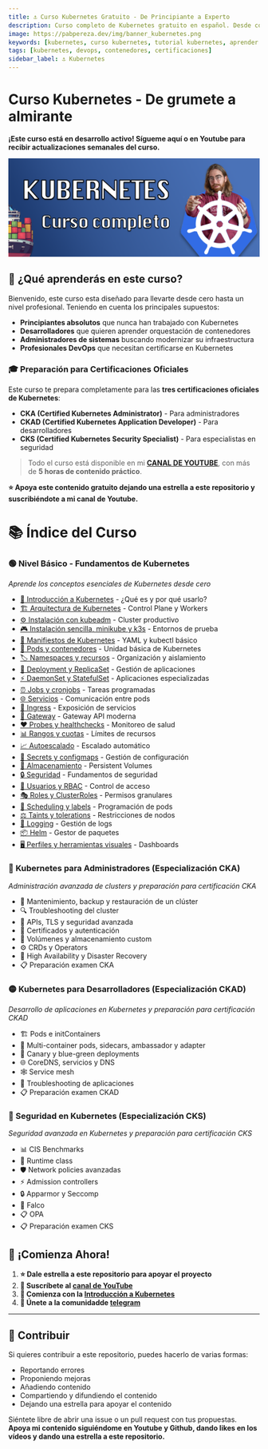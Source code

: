 ```yaml
---
title: ⚓️ Curso Kubernetes Gratuito - De Principiante a Experto
description: Curso completo de Kubernetes gratuito en español. Desde conceptos básicos hasta preparación para certificaciones CKA, CKAD y CKS. Incluye ejemplos prácticos y ejercicios.
image: https://pabpereza.dev/img/banner_kubernetes.png
keywords: [kubernetes, curso kubernetes, tutorial kubernetes, aprender kubernetes, certificación CKA, certificación CKAD, certificación CKS, contenedores, devops, orquestación, gratuito, español]
tags: [kubernetes, devops, contenedores, certificaciones]
sidebar_label: ⚓️ Kubernetes
---
```


# Curso Kubernetes - De grumete a almirante

**¡Este curso está en desarrollo activo! Sígueme aquí o en Youtube para recibir actualizaciones semanales del curso.**

![Banner Kubernetes](img/banner_kubernetes.png)

## 🚀 ¿Qué aprenderás en este curso?

Bienvenido, este curso esta diseñado para llevarte desde cero hasta un nivel profesional. Teniendo en cuenta los principales supuestos:

- **Principiantes absolutos** que nunca han trabajado con Kubernetes
- **Desarrolladores** que quieren aprender orquestación de contenedores
- **Administradores de sistemas** buscando modernizar su infraestructura
- **Profesionales DevOps** que necesitan certificarse en Kubernetes

### 🎓 Preparación para Certificaciones Oficiales

Este curso te prepara completamente para las **tres certificaciones oficiales de Kubernetes**:
- **CKA (Certified Kubernetes Administrator)** - Para administradores
- **CKAD (Certified Kubernetes Application Developer)** - Para desarrolladores  
- **CKS (Certified Kubernetes Security Specialist)** - Para especialistas en seguridad


> Todo el curso está disponible en mi [**CANAL DE YOUTUBE**](https://www.youtube.com/playlist?list=PLQhxXeq1oc2k9MFcKxqXy5GV4yy7wqSma), con más de **5 horas de contenido práctico**.


**⭐ Apoya este contenido gratuito dejando una estrella a este repositorio y suscribiéndote a mi canal de Youtube.**

# 📚 Índice del Curso

### 🟢 Nivel Básico - Fundamentos de Kubernetes
*Aprende los conceptos esenciales de Kubernetes desde cero*

* [📖 Introducción a Kubernetes](./101.Introduccion.md) - ¿Qué es y por qué usarlo?
* [🏗️ Arquitectura de Kubernetes](./102.Arquitectura.md) - Control Plane y Workers
* [⚙️ Instalación con kubeadm](./103.Instalacion.md) - Cluster productivo
* [🎮 Instalación sencilla, minikube y k3s](./104.Playgrounds.md) - Entornos de prueba
* [📄 Manifiestos de Kubernetes](./105.Conceptos.md) - YAML y kubectl básico
* [🐳 Pods y contenedores](./106.Pods.md) - Unidad básica de Kubernetes
* [🏷️ Namespaces y recursos](./107.Namespaces.md) - Organización y aislamiento
* [🚀 Deployment y ReplicaSet](./108.Deployments.md) - Gestión de aplicaciones
* [⚡ DaemonSet y StatefulSet](./109.DSySS.md) - Aplicaciones especializadas
* [⏰ Jobs y cronjobs](./110.Jobs.md) - Tareas programadas
* [🌐 Servicios](./111.Services.md) - Comunicación entre pods
* [🚪 Ingress](./112.Ingress_controller.md) - Exposición de servicios
* [🎯 Gateway](./113.Gateway.md) - Gateway API moderna
* [❤️ Probes y healthchecks](./114.Probes_live_readiness.md) - Monitoreo de salud
* [📊 Rangos y cuotas](./115.Rangos_quotas.md) - Límites de recursos
* [📈 Autoescalado](./116.Autoscaling.md) - Escalado automático
* [🔐 Secrets y configmaps](./117.Secrets_configmaps.md) - Gestión de configuración
* [💾 Almacenamiento](./118.Almacenamiento.md) - Persistent Volumes
* [🔒 Seguridad](./119.Seguridad.md) - Fundamentos de seguridad
* [👤 Usuarios y RBAC](./120.Usuarios.md) - Control de acceso
* [🎭 Roles y ClusterRoles](./121.Roles.md) - Permisos granulares
* [🎯 Scheduling y labels](./122.Scheduling_labels.md) - Programación de pods
* [⚖️ Taints y tolerations](./123.Taints_tolerations.md) - Restricciones de nodos
* [📝 Logging](./124.Logging.md) - Gestión de logs
* [📦 Helm](./125.Helm.md) - Gestor de paquetes
* [🖥️ Perfiles y herramientas visuales](./126.Perfiles_software_dashboard.md) - Dashboards

### 🔵 Kubernetes para Administradores (Especialización CKA)
*Administración avanzada de clusters y preparación para certificación CKA*

* 🔧 Mantenimiento, backup y restauración de un clúster
* 🔍 Troubleshooting del cluster
* 🔐 APIs, TLS y seguridad avanzada
* 📜 Certificados y autenticación
* 💾 Volúmenes y almacenamiento custom
* ⚙️ CRDs y Operators
* 🏢 High Availability y Disaster Recovery
* 📋 Preparación examen CKA

### 🟡 Kubernetes para Desarrolladores (Especialización CKAD)
*Desarrollo de aplicaciones en Kubernetes y preparación para certificación CKAD*

* 🏗️ Pods e initContainers
* 🤝 Multi-container pods, sidecars, ambassador y adapter
* 🔄 Canary y blue-green deployments
* 🌐 CoreDNS, servicios y DNS
* 🕸️ Service mesh
* 🐛 Troubleshooting de aplicaciones
* 📋 Preparación examen CKAD

### 🔴 Seguridad en Kubernetes (Especialización CKS)
*Seguridad avanzada en Kubernetes y preparación para certificación CKS*

* 📊 CIS Benchmarks
* 🏃 Runtime class
* 🛡️ Network policies avanzadas
* ⚡ Admission controllers
* 🔒 Apparmor y Seccomp
* 🦅 Falco
* 📋 OPA
* 📋 Preparación examen CKS



## 🚀 ¡Comienza Ahora!

1. **⭐ Dale estrella a este repositorio para apoyar el proyecto**
2. **🔔 Suscríbete al [canal de YouTube](https://www.youtube.com/@Pabpereza?sub_confirmation=1)**
3. **📖 Comienza con la [Introducción a Kubernetes](./101.Introduccion.md)**
4. **💬 Únete a la comunidadde [telegram](https://t.me/+mti-dcXs7c1lYjdk)**


---

## 🤝 Contribuir
Si quieres contribuir a este repositorio, puedes hacerlo de varias formas:
* Reportando errores
* Proponiendo mejoras
* Añadiendo contenido 
* Compartiendo y difundiendo el contenido
* Dejando una estrella para apoyar el contenido
  
Siéntete libre de abrir una issue o un pull request con tus propuestas. **Apoya mi contenido siguiéndome en Youtube y Github, dando likes en los vídeos y dando una estrella a este repositorio.**
